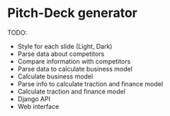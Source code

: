 # Pitch-Deck generator

TODO:
- Style for each slide (Light, Dark)
- Parse data about competitors
- Compare information with competitors
- Parse data to calculate business model
- Calculate business model
- Parse info to calculate traction and finance model
- Calculate traction and finance model
- Django API
- Web interface
